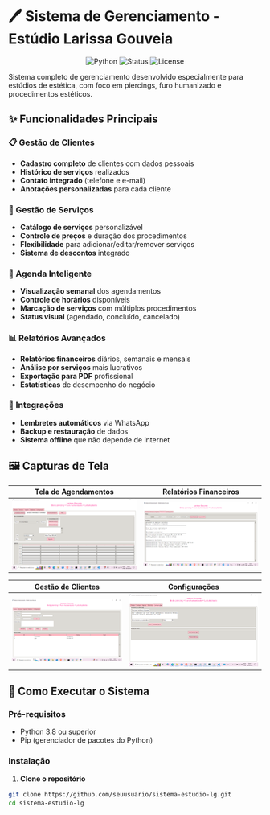 # 🖊️ Sistema de Gerenciamento - Estúdio Larissa Gouveia

<p align="center">
  <img src="https://img.shields.io/badge/Python-3.8%2B-blue" alt="Python">
  <img src="https://img.shields.io/badge/Status-Em%20Desenvolvimento-green" alt="Status">
  <img src="https://img.shields.io/badge/Licença-MIT-yellow" alt="License">
</p>

Sistema completo de gerenciamento desenvolvido especialmente para estúdios de estética, com foco em piercings, furo humanizado e procedimentos estéticos.

## ✨ Funcionalidades Principais

### 📋 Gestão de Clientes
- **Cadastro completo** de clientes com dados pessoais
- **Histórico de serviços** realizados
- **Contato integrado** (telefone e e-mail)
- **Anotações personalizadas** para cada cliente

### 💼 Gestão de Serviços
- **Catálogo de serviços** personalizável
- **Controle de preços** e duração dos procedimentos
- **Flexibilidade** para adicionar/editar/remover serviços
- **Sistema de descontos** integrado

### 📅 Agenda Inteligente
- **Visualização semanal** dos agendamentos
- **Controle de horários** disponíveis
- **Marcação de serviços** com múltiplos procedimentos
- **Status visual** (agendado, concluído, cancelado)

### 📊 Relatórios Avançados
- **Relatórios financeiros** diários, semanais e mensais
- **Análise por serviços** mais lucrativos
- **Exportação para PDF** profissional
- **Estatísticas** de desempenho do negócio

### 📱 Integrações
- **Lembretes automáticos** via WhatsApp
- **Backup e restauração** de dados
- **Sistema offline** que não depende de internet

## 🖼️ Capturas de Tela

| Tela de Agendamentos | Relatórios Financeiros |
|----------------------|-----------------------|
| ![Agenda](images/screenshot-agendamento.png) | ![Relatórios](images/screenshot-relatorio.png) |

| Gestão de Clientes | Configurações |
|-------------------|---------------|
| ![Clientes](images/screenshot-clientes.png) | ![Config](images/screenshot-config.png) |

## 🚀 Como Executar o Sistema

### Pré-requisitos
- Python 3.8 ou superior
- Pip (gerenciador de pacotes do Python)

### Instalação

1. **Clone o repositório**
```bash
git clone https://github.com/seuusuario/sistema-estudio-lg.git
cd sistema-estudio-lg
